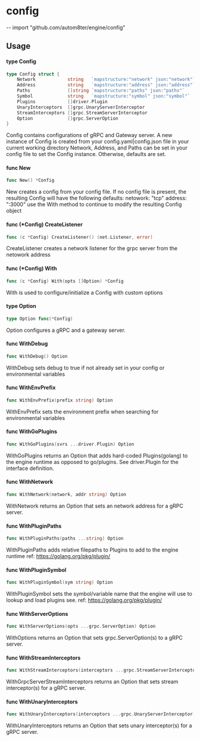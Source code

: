 # config
--
    import "github.com/autom8ter/engine/config"


## Usage

#### type Config

```go
type Config struct {
	Network            string   `mapstructure:"network" json:"network"`
	Address            string   `mapstructure:"address" json:"address"`
	Paths              []string `mapstructure:"paths" json:"paths"`
	Symbol             string   `mapstructure:"symbol" json:"symbol"`
	Plugins            []driver.Plugin
	UnaryInterceptors  []grpc.UnaryServerInterceptor
	StreamInterceptors []grpc.StreamServerInterceptor
	Option             []grpc.ServerOption
}
```

Config contains configurations of gRPC and Gateway server. A new instance of
Config is created from your config.yaml|config.json file in your current working
directory Network, Address, and Paths can be set in your config file to set the
Config instance. Otherwise, defaults are set.

#### func  New

```go
func New() *Config
```
New creates a config from your config file. If no config file is present, the
resulting Config will have the following defaults: netowork: "tcp" address:
":3000" use the With method to continue to modify the resulting Config object

#### func (*Config) CreateListener

```go
func (c *Config) CreateListener() (net.Listener, error)
```
CreateListener creates a network listener for the grpc server from the netowork
address

#### func (*Config) With

```go
func (c *Config) With(opts []Option) *Config
```
With is used to configure/initialize a Config with custom options

#### type Option

```go
type Option func(*Config)
```

Option configures a gRPC and a gateway server.

#### func  WithDebug

```go
func WithDebug() Option
```
WithDebug sets debug to true if not already set in your config or environmental
variables

#### func  WithEnvPrefix

```go
func WithEnvPrefix(prefix string) Option
```
WithEnvPrefix sets the environment prefix when searching for environmental
variables

#### func  WithGoPlugins

```go
func WithGoPlugins(svrs ...driver.Plugin) Option
```
WithGoPlugins returns an Option that adds hard-coded Plugins(golang) to the
engine runtime as opposed to go/plugins. See driver.Plugin for the interface
definition.

#### func  WithNetwork

```go
func WithNetwork(network, addr string) Option
```
WithNetwork returns an Option that sets an network address for a gRPC server.

#### func  WithPluginPaths

```go
func WithPluginPaths(paths ...string) Option
```
WithPluginPaths adds relative filepaths to Plugins to add to the engine runtime
ref: https://golang.org/pkg/plugin/

#### func  WithPluginSymbol

```go
func WithPluginSymbol(sym string) Option
```
WithPluginSymbol sets the symbol/variable name that the engine will use to
lookup and load plugins see. ref: https://golang.org/pkg/plugin/

#### func  WithServerOptions

```go
func WithServerOptions(opts ...grpc.ServerOption) Option
```
WithOptions returns an Option that sets grpc.ServerOption(s) to a gRPC server.

#### func  WithStreamInterceptors

```go
func WithStreamInterceptors(interceptors ...grpc.StreamServerInterceptor) Option
```
WithGrpcServerStreamInterceptors returns an Option that sets stream
interceptor(s) for a gRPC server.

#### func  WithUnaryInterceptors

```go
func WithUnaryInterceptors(interceptors ...grpc.UnaryServerInterceptor) Option
```
WithUnaryInterceptors returns an Option that sets unary interceptor(s) for a
gRPC server.

